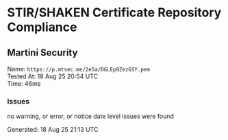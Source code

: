 # STIR/SHAKEN Certificate Repository Compliance

## Martini Security

Name: `https://p.mtsec.me/2e5a/DGLEp9ZezGSY.pem`\
Tested At: 18 Aug 25 20:54 UTC\
Time: 46ms

### Issues

no warning, or error, or notice date level issues were found

Generated: 18 Aug 25 21:13 UTC
